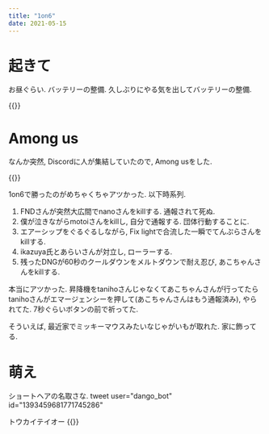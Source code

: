 ```yaml
---
title: "1on6"
date: 2021-05-15
---
```



# 起きて
お昼ぐらい. バッテリーの整備.
久しぶりにやる気を出してバッテリーの整備.

{{<tweet user="dango_bot" id="1393494066667540485">}}

# Among us

なんか突然, Discordに人が集結していたので, Among usをした. 

{{<tweet user="dango_bot" id="1393623250979024897">}}

1on6で勝ったのがめちゃくちゃアツかった. 以下時系列.

1. FNDさんが突然大広間でnanoさんをkillする. 通報されて死ぬ.
2. 僕が泣きながらmotoiさんをkillし, 自分で通報する. 団体行動することに.
3. エアーシップをぐるぐるしながら, Fix lightで合流した一瞬でてんぷらさんをkillする.
4. ikazuya氏とあらいさんが対立し, ローラーする.
5. 残ったDNGが60秒のクールダウンをメルトダウンで耐え忍び, あこちゃんさんをkillする.

本当にアツかった. 昇降機をtanihoさんじゃなくてあこちゃんさんが行ってたらtanihoさんがエマージェンシーを押して(あこちゃんさんはもう通報済み), やられてた. 7秒ぐらいボタンの前で祈ってた.

そういえば, 最近家でミッキーマウスみたいなじゃがいもが取れた. 家に飾ってる.

# 萌え
ショートヘアの名取さな.
tweet user="dango_bot" id="1393459681771745286"

トウカイテイオー
{{<tweet user="dango_bot" id="1374020570254249988">}}